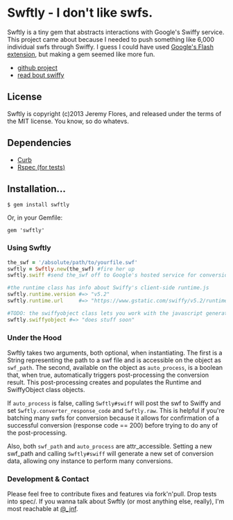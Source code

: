 # Swftly - I don't like swfs.

Swftly is a tiny gem that abstracts interactions with Google's Swiffy service. This project came about because I needed to push something like 6,000 individual swfs through Swiffy. I guess I could have used [Google's Flash extension](https://www.google.com/doubleclick/studio/swiffy/extension.html), but making a gem seemed like more fun.

* [github project](http://github.com/jnf/swftly)
* [read bout swiffy](https://www.google.com/doubleclick/studio/swiffy/)

## License

Swftly is copyright (c)2013 Jeremy Flores, and released under the terms of the 
MIT license. You know, so do whatevs. 

## Dependencies

* [Curb](https://rubygems.org/gems/curb)
* [Rspec (for tests)](http://rspec.info/)

## Installation...

    $ gem install swftly

Or, in your Gemfile:

    gem 'swftly'

### Using Swftly

```ruby
the_swf = '/absolute/path/to/yourfile.swf'
swftly = Swftly.new(the_swf) #fire her up
swftly.swiff #send the_swf off to Google's hosted service for conversion

#the runtime class has info about Swiffy's client-side runtime.js
swftly.runtime.version #=> "v5.2"
swftly.runtime.url     #=> "https://www.gstatic.com/swiffy/v5.2/runtime.js"

#TODO: the swiffyobject class lets you work with the javascript generated by Swiffy
swftly.swiffyobject #=> "does stuff soon"
```

### Under the Hood

Swftly takes two arguments, both optional, when instantiating. The first is a String representing the path to a swf file and is accessible on the object as `swf_path`. The second, available on the object as `auto_process`, is a boolean that, when true, automatically triggers post-processing the conversion result. This post-processing creates and populates the Runtime and SwiffyObject class objects.

If `auto_process` is false, calling `Swftly#swiff` will post the swf to Swiffy and set `Swftly.converter_response_code` and `Swftly.raw`. This is helpful if you're batching many swfs for conversion because it allows for confirmation of a successful conversion (response code == 200) before trying to do any of the post-processing.

Also, both `swf_path` and `auto_process` are attr_accessible. Setting a new swf_path and calling `Swftly#swiff` will generate a new set of conversion data, allowing ony instance to perform many conversions.

### Development & Contact

Please feel free to contribute fixes and features via fork'n'pull. Drop tests into spec/. If you wanna talk about Swftly (or most anything else, really), I'm most reachable at [@_jnf](http://www.twitter.com/_jnf).